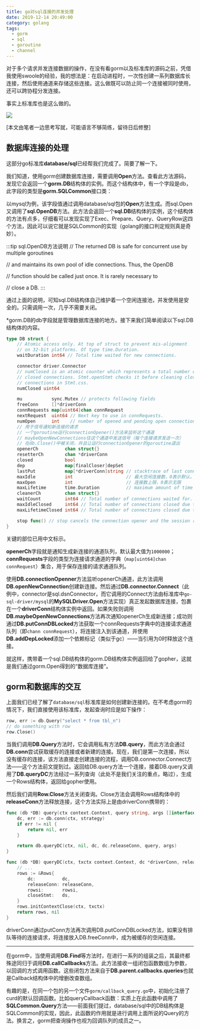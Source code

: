 ```yaml
---
title: go对sql连接的并发处理
date: 2019-12-14 20:49:00
category: golang
tags:
  - gorm
  - sql
  - goroutine
  - channel
---
```

对于多个请求并发连接数据的操作，在没有看gorm以及标准库的源码之前，凭借我使用swoole的经验，我的想法是：在启动进程时，一次性创建一系列数据库长连接，然后使用通道来存储这些连接。这么做既可以防止同一个连接被同时使用，还可以跨协程分发连接。

事实上标准库也是这么做的。
<!-- more -->

![](/images/strong_hamster.jpg)

[本文由笔者一边思考写就，可能语言不够简练，留待日后修整]

## 数据库连接的处理
这部分go标准库**database/sql**已经帮我们完成了。简要了解一下。

我们知道，使用gorm创建数据库连接，需要调用**Open**方法。查看此方法源码，发现它会返回一个**gorm.DB**结构体的实例。而这个结构体中，有一个字段是db，此字段的类型是**gorm.SQLCommon**接口类：

以mysql为例，该字段值通过调用database/sql包的**Open**方法生成。而sql.Open又调用了**sql.OpenDB**方法。此方法会返回一个**sql.DB**结构体的实例，这个结构体的方法有点多，仔细看可以发现实现了Exec、Prepare、Query、QueryRow这四个方法，因此可以说它就是SQLCommon的实现（golang的接口判定规则真是奇妙）。

:::tip sql.OpenDB方法说明
// The returned DB is safe for concurrent use by multiple goroutines

// and maintains its own pool of idle connections. Thus, the OpenDB

// function should be called just once. It is rarely necessary to

// close a DB.
:::

通过上面的说明，可知sql.DB结构体自己维护着一个空闲连接池，并发使用是安全的。只需调用一次，几乎不需要关闭。

*gorm.DB的db字段就是管理数据库连接的地方。接下来我们简单阅读以下sql.DB结构体的内容。

```go
type DB struct {
	// Atomic access only. At top of struct to prevent mis-alignment
	// on 32-bit platforms. Of type time.Duration.
	waitDuration int64 // Total time waited for new connections.

	connector driver.Connector
	// numClosed is an atomic counter which represents a total number of
	// closed connections. Stmt.openStmt checks it before cleaning closed
	// connections in Stmt.css.
	numClosed uint64

	mu           sync.Mutex // protects following fields
	freeConn     []*driverConn
	connRequests map[uint64]chan connRequest
	nextRequest  uint64 // Next key to use in connRequests.
	numOpen      int    // number of opened and pending open connections
	// 用于信号通知新连接的请求
	// 一个goroutine运行connectionOpener()方法来监听这个通道
	// maybeOpenNewConnections往这个通道中发送信号（每个连接请求发送一次）
	// 在db.Close()中被关闭，并且让运行connectionOpener的goroutine退出
	openerCh          chan struct{}
	resetterCh        chan *driverConn
	closed            bool
	dep               map[finalCloser]depSet
	lastPut           map[*driverConn]string // stacktrace of last conn's put; debug only
	maxIdle           int                    // 最大空闲连接数，0表示默认，即2个
	maxOpen           int                    // 连接数上限，0表示无限
	maxLifetime       time.Duration          // maximum amount of time a connection may be reused
	cleanerCh         chan struct{}
	waitCount         int64 // Total number of connections waited for.
	maxIdleClosed     int64 // Total number of connections closed due to idle.
	maxLifetimeClosed int64 // Total number of connections closed due to max free limit.

	stop func() // stop cancels the connection opener and the session resetter.
}
```
关键的部位已用中文标示。

**openerCh**字段就是通知生成新连接的通道队列，默认最大值为`1000000`；**connRequests**字段的类型为连接请求通道的字典（`map[uint64]chan connRequest`）集合，用于保存连接的请求通道队列。

使用**DB.connectionOpenner**方法监听openerCh通道，此方法调用**DB.openNewConnection**创建新连接。然后通过**DB.connector.Connect**（此例中，connector是sql.dsnConnector，而它调用的Connect方法由标准库中`go-sql-driver/mysql`的**MySQLDriver.Open**方法实现）真正发起数据库连接，包裹在一个**driverConn**结构体实例中返回。如果失败则调用**DB.maybeOpenNewConnections**方法再次通知openerCh生成新连接；成功则通过**DB.putConnDBLocked**方法获取一个connRequests字典中的连接请求通道队列（即`chann connRequest`），将连接注入到该通道，并使用**DB.addDepLocked**添加一个依赖标记（类似于gc）——当引用为0时释放这个连接。

就这样，携带着一个sql.DB结构体的gorm.DB结构体实例返回给了gopher，这就是我们通过gorm.Open得到的“数据库连接”。

## gorm和数据库的交互
上面我们已经了解了`database/sql`标准库是如何创建新连接的。在不考虑gorm的情况下，我们直接使用该标准库，发起查询时应是如下操作：
```go
row, err := db.Query("select * from tbl_n")
// do something with row
row.Close()
```
当我们调用**DB.Query**方法时，它会调用私有方法**DB.query**，而此方法会通过**DB.conn**尝试获取缓存的连接或者新建的连接。现在，我们是第一次连接，所以没有缓存的连接，该方法直接走创建连接的流程，调用DB.connector.Connect方法——这个方法前文提到过。返回给DB.query方法一个连接，接着DB.query又调用了**DB.queryDC**方法经过一系列查询（此处不是我们关注的重点，略过），生成一个Rows结构体，返回给gopher使用。

然后我们调用**Row.Close**方法关闭查询。Close方法会调用Rows结构体中的**releaseConn**方法释放连接，这个方法实际上是由driverConn携带的：
```go
func (db *DB) query(ctx context.Context, query string, args []interface{}, strategy connReuseStrategy) (*Rows, error) {
	dc, err := db.conn(ctx, strategy)
	if err != nil {
		return nil, err
	}

	return db.queryDC(ctx, nil, dc, dc.releaseConn, query, args)
}

func (db *DB) queryDC(ctx, txctx context.Context, dc *driverConn, releaseConn func(error), query string, args []interface{}) (*Rows, error) {
    // ...
    rows := &Rows{
		dc:          dc,
		releaseConn: releaseConn,
		rowsi:       rowsi,
		closeStmt:   ds,
	}
	rows.initContextClose(ctx, txctx)
	return rows, nil
}
```
driverConn通过putConn方法再次调用DB.putConnDBLocked方法，如果没有排队等待的连接请求，将连接放入DB.freeConn中，成为被缓存的空闲连接。

---

在gorm中，当使用调用**DB.Find**等方法时，在进行一系列的组装之后，其最终都殊途同归于调用**DB.callCallbacks**方法。此方法接收一组闭包函数数组为参数，以回调的方式调用函数。这些闭包方法来自于**DB.parent.callbacks.queries**也就是Callback结构体中的增删改查数组。

有趣的是，在同一个包的另一个文件`gorm/callback_query.go`中，初始化注册了curd的默认回调函数。比如queryCallback函数：实质上在此函数中调用了**SQLCommon.Query**方法——前面我们提过，database/sql中的DB结构体是SQLCommon的实现，因此，此函数的作用就是进行调用上面所说的Query的方法。换言之，gorm把查询操作也视为回调队列的成员之一。